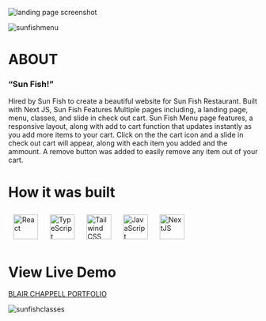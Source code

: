 
![landing page screenshot](file:///D:/All%20Thing%20Tech/Portfolio/Final%20Portfolio/portfolio/public/space.jpg)

![sunfishmenu](https://user-images.githubusercontent.com/88805312/205113878-d3e47147-8ede-47e2-9aba-85b9dcd24c3f.png)


<h1>ABOUT</h1>
<h3> “Sun Fish!”</h3>
<h4. The Goal</h4>
<P> Hired by Sun Fish to create a beautiful website for Sun Fish Restaurant. Built with Next JS, Sun Fish Features Multiple pages including, a landing page, menu, classes, and slide in check out cart. Sun Fish Menu page features, a responsive layout, along with add to cart function that updates instantly as you add more items to your cart. Click on the the cart icon and a slide in check out cart will appear, along with each item you added and the ammount. A remove button was added to easily remove any item out of your cart.  </p>


<h1> How it was built </h1>
<div style="liststyle: none;">
  <a href="https://reactjs.org/" target="_blank"><img style="margin: 10px" src="https://profilinator.rishav.dev/skills-assets/react-original-wordmark.svg" alt="React" height="50" /></a>
  <a href="https://www.typescriptlang.org/" target="_blank"><img style="margin: 10px" src="https://profilinator.rishav.dev/skills-assets/typescript-original.svg" alt="TypeScript" height="50" /></a>
  <a href="https://www.tailwindcss.com/" target="_blank"><img style="margin: 10px" src="https://profilinator.rishav.dev/skills-assets/tailwindcss.svg" alt="Tailwind CSS" height="50" /></a>
  <a href="https://www.javascript.com/" target="_blank"><img style="margin: 10px" src="https://profilinator.rishav.dev/skills-assets/javascript-original.svg" alt="JavaScript" height="50" /></a> 
  <a href="https://nextjs.org/" target="_blank"><img style="margin: 10px" src="https://profilinator.rishav.dev/skills-assets/nextjs.png" alt="NextJS" height="50" /></a>  
</div>

<h1> View Live Demo </h1>
<a style="text-transform: uppercase;" href="https://sun-fish.vercel.app/">Blair Chappell Portfolio </a>



![sunfishclasses](https://user-images.githubusercontent.com/88805312/205114054-b62b59e8-d97f-468f-8140-9093b5bb89b5.png)

